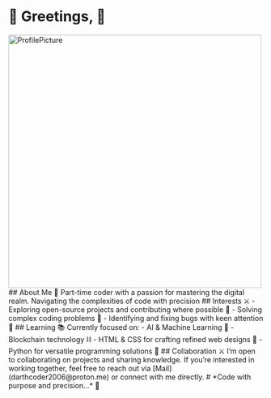 # 🌌 Greetings, 🌌

<img src="https://i.imgur.com/qJjkTe6.jpeg" alt="ProfilePicture" width="500" />
## About Me 🖤
Part-time coder with a passion for mastering the digital realm. Navigating the complexities of code with precision
## Interests ⚔️
- Exploring open-source projects and contributing where possible 🌌
- Solving complex coding problems 🧩
- Identifying and fixing bugs with keen attention 🐜
## Learning 📚
Currently focused on:
- AI & Machine Learning 🤖
- Blockchain technology ⛓️
- HTML & CSS for crafting refined web designs 🎨
- Python for versatile programming solutions 🐍
## Collaboration ⚔️
I’m open to collaborating on projects and sharing knowledge. If you’re interested in working together, feel free to reach out via [Mail](darthcoder2006@proton.me) or connect with me directly.
# *Code with purpose and precision...* 🖤
